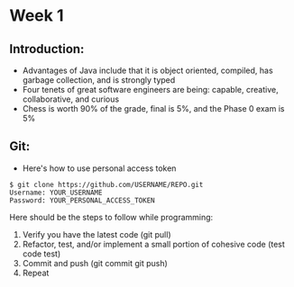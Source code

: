 # Week 1

## Introduction:
 - Advantages of Java include that it is object oriented, compiled, has garbage collection, and is strongly typed
 - Four tenets of great software engineers are being: capable, creative, collaborative, and curious
 - Chess is worth 90% of the grade, final is 5%, and the Phase 0 exam is 5%

## Git:
 - Here's how to use personal access token
```
$ git clone https://github.com/USERNAME/REPO.git
Username: YOUR_USERNAME
Password: YOUR_PERSONAL_ACCESS_TOKEN
```

Here should be the steps to follow while programming:
1. Verify you have the latest code (git pull)
2. Refactor, test, and/or implement a small portion of cohesive code (test code test)
3. Commit and push (git commit git push)
4. Repeat
